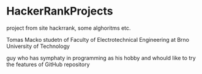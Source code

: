 # HackerRankProjects
project from site hackrrank, some alghoritms etc.

Tomas Macko
studetn of Faculty of Electrotechnical Engineering at Brno University of Technology

guy who has symphaty in programming as his hobby and whould like to try the features of GitHub repository 
